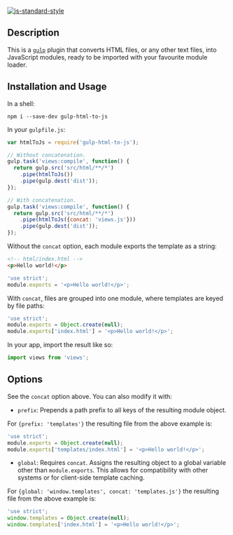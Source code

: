 [![js-standard-style](https://img.shields.io/badge/code%20style-standard-brightgreen.svg?style=flat)](http://standardjs.com)

## Description

This is a [`gulp`](http://gulpjs.com) plugin that converts HTML files, or any
other text files, into JavaScript modules, ready to be imported with your
favourite module loader.

## Installation and Usage

In a shell:

```shell
npm i --save-dev gulp-html-to-js
```

In your `gulpfile.js`:

```javascript
var htmlToJs = require('gulp-html-to-js');

// Without concatenation.
gulp.task('views:compile', function() {
  return gulp.src('src/html/**/*')
    .pipe(htmlToJs())
    .pipe(gulp.dest('dist'));
});

// With concatenation.
gulp.task('views:compile', function() {
  return gulp.src('src/html/**/*')
    .pipe(htmlToJs({concat: 'views.js'}))
    .pipe(gulp.dest('dist'));
});
```

Without the `concat` option, each module exports the template as a string:

```html
<!-- html/index.html -->
<p>Hello world!</p>
```

```javascript
'use strict';
module.exports = '<p>Hello world!</p>';
```

With `concat`, files are grouped into one module, where templates are keyed
by file paths:

```javascript
'use strict';
module.exports = Object.create(null);
module.exports['index.html'] = '<p>Hello world!</p>';
```

In your app, import the result like so:

```typescript
import views from 'views';
```

## Options

See the `concat` option above. You can also modify it with:

* `prefix`: Prepends a path prefix to all keys of the resulting module object.

For `{prefix: 'templates'}` the resulting file from the above example is:

```javascript
'use strict';
module.exports = Object.create(null);
module.exports['templates/index.html'] = '<p>Hello world!</p>';
```

* `global`: Requires `concat`. Assigns the resulting object to a global variable other than
  `module.exports`. This allows for compatibility with other systems or for
  client-side template caching.

For `{global: 'window.templates', concat: 'templates.js'}` the resulting file from the above example is:

```javascript
'use strict';
window.templates = Object.create(null);
window.templates['index.html'] = '<p>Hello world!</p>';
```
